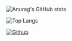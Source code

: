 

![Anurag's GitHub stats](https://github-readme-stats.vercel.app/api?username=danisoaresl&show_icons=true&theme=radical)


![Top Langs](https://github-readme-stats.vercel.app/api/top-langs/?username=danisoaresl&theme=tokyonight)

[![Github](https://img.shields.io/github/followers/danisoaresl?label=Follow&style=social)](https://github.com/danisoaresl)
